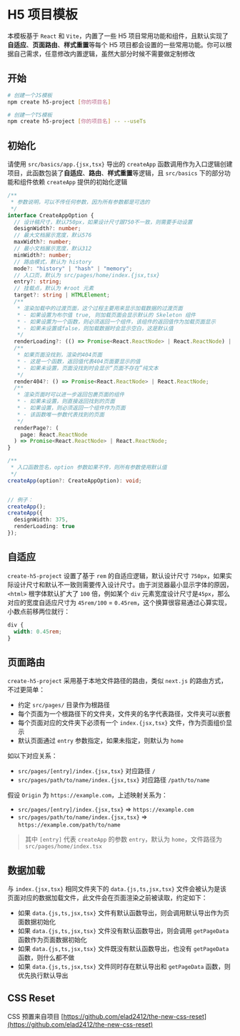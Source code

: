 # H5 项目模板

本模板基于 `React` 和 `Vite`，内置了一些 H5 项目常用功能和组件，且默认实现了**自适应**、**页面路由**、**样式重置**等每个 H5 项目都会设置的一些常用功能。你可以根据自己需求，任意修改内置逻辑，虽然大部分时候不需要做定制修改

## 开始

```bash
# 创建一个JS模板
npm create h5-project [你的项目名]

# 创建一个TS模板
npm create h5-project [你的项目名] -- --useTs
```

## 初始化

请使用 `src/basics/app.{jsx,tsx}` 导出的 `createApp` 函数调用作为入口逻辑创建项目，此函数包装了**自适应**、**路由**、**样式重置**等逻辑，且 `src/basics` 下的部分功能和组件依赖 `createApp` 提供的初始化逻辑

```ts
/**
 * 参数说明，可以不传任何参数，因为所有参数都是可选的
 */
interface CreateAppOption {
  // 设计稿尺寸，默认750px，如果设计尺寸跟750不一致，则需要手动设置
  designWidth?: number;
  // 最大文档展示宽度，默认576
  maxWidth?: number;
  // 最小文档展示宽度，默认312
  minWidth?: number;
  // 路由模式，默认为 history
  mode?: "history" | "hash" | "memory";
  // 入口页，默认为 src/pages/home/index.{jsx,tsx}
  entry?: string;
  // 挂载点，默认为 #root 元素
  target?: string | HTMLElement;
  /**
   * 渲染加载中的过渡页面，这个过程主要用来显示加载数据的过渡页面
   * - 如果设置为布尔值 true, 则加载页面会显示默认的 Skeleton 组件
   * - 如果设置为一个函数，则必须返回一个组件，该组件的返回值作为加载页面显示
   * - 如果未设置或false，则加载数据时会显示空白，这是默认值
   */
  renderLoading?: (() => Promise<React.ReactNode> | React.ReactNode) | boolean;
  /**
   * 如果页面没找到，渲染的404页面
   * - 这是一个函数，返回值代表404页面要显示的值
   * - 如果未设置，页面没找到时会显示“页面不存在”纯文本
   */
  render404?: () => Promise<React.ReactNode> | React.ReactNode;
  /**
   * 渲染页面时可以进一步返回包裹页面的组件
   * - 如果未设置，则直接返回找到的页面
   * - 如果设置，则必须返回一个组件作为页面
   * - 该函数唯一参数代表找到的页面
   */
  renderPage?: (
    page: React.ReactNode
  ) => Promise<React.ReactNode> | React.ReactNode;
}

/**
 * 入口函数签名，option 参数如果不传，则所有参数使用默认值
 */
createApp(option?: CreateAppOption): void;


// 例子：
createApp();
createApp({
  designWidth: 375,
  renderLoading: true
});
```

## 自适应

`create-h5-project` 设置了基于 `rem` 的自适应逻辑，默认设计尺寸 `750px`，如果实际设计尺寸和默认不一致则需要传入设计尺寸。由于浏览器最小显示字体的原因，`<html>` 根字体默认扩大了 `100` 倍，例如某个 `div` 元素宽度设计尺寸是`45px`，那么对应的宽度自适应尺寸为 `45rem/100` = `0.45rem`，这个换算很容易通过心算实现，小数点前移两位就行：

```css
div {
  width: 0.45rem;
}
```

## 页面路由

`create-h5-project` 采用基于本地文件路径的路由，类似 `next.js` 的路由方式，不过更简单：

- 约定 `src/pages/` 目录作为根路径
- 每个页面为一个根路径下的文件夹，文件夹的名字代表路径，文件夹可以嵌套
- 每个页面对应的文件夹下必须有一个 `index.{jsx,tsx}` 文件，作为页面组价显示
- 默认页面通过 `entry` 参数指定，如果未指定，则默认为 `home`

如以下对应关系：

- `src/pages/[entry]/index.{jsx,tsx}` 对应路径 `/`
- `src/pages/path/to/name/index.{jsx,tsx}` 对应路径 `/path/to/name`

假设 `Origin` 为 `https://example.com`，上述映射关系为：

- `src/pages/[entry]/index.{jsx,tsx}` => `https://example.com`
- `src/pages/path/to/name/index.{jsx,tsx}` => `https://example.com/path/to/name`

> 其中 `[entry]` 代表 `createApp` 的参数 `entry`，默认为 `home`，文件路径为 `src/pages/home/index.tsx`

## 数据加载

与 `index.{jsx,tsx}` 相同文件夹下的 `data.{js,ts,jsx,tsx}` 文件会被认为是该页面对应的数据加载文件，此文件会在页面渲染之前被读取，约定如下：

- 如果 `data.{js,ts,jsx,tsx}` 文件有默认函数导出，则会调用默认导出作为页面数据初始化
- 如果 `data.{js,ts,jsx,tsx}` 文件没有默认函数导出，则会调用 `getPageData` 函数作为页面数据初始化
- 如果 `data.{js,ts,jsx,tsx}` 文件既没有默认函数导出，也没有 `getPageData` 函数，则什么都不做
- 如果 `data.{js,ts,jsx,tsx}` 文件同时存在默认导出和 `getPageData` 函数，则优先执行默认导出

## CSS Reset

CSS 预置来自项目 [https://github.com/elad2412/the-new-css-reset](https://github.com/elad2412/the-new-css-reset)
